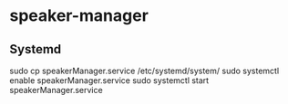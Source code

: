 # speaker-manager

## Systemd
sudo cp speakerManager.service /etc/systemd/system/
sudo systemctl enable speakerManager.service
sudo systemctl start speakerManager.service
